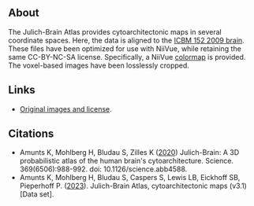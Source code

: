 ## About

The Julich-Brain Atlas provides cytoarchitectonic maps in several coordinate spaces. Here, the data is aligned to the [ICBM 152 2009 brain](https://www.bic.mni.mcgill.ca/ServicesAtlases/ICBM152NLin2009). These files have been optimized for use with NiiVue, while retaining the same CC-BY-NC-SA license. Specifically, a NiiVue [colormap](https://niivue.com/docs/colormaps2#atlases-and-labeled-images) is provided. The voxel-based images have been losslessly cropped.

## Links

 - [Original images and license](https://search.kg.ebrains.eu/instances/f1fe19e8-99bd-44bc-9616-a52850680777).

## Citations

 - Amunts K, Mohlberg H, Bludau S, Zilles K ([2020](https://pubmed.ncbi.nlm.nih.gov/32732281/)) Julich-Brain: A 3D probabilistic atlas of the human brain's cytoarchitecture. Science. 369(6506):988-992. doi: 10.1126/science.abb4588.
 - Amunts K, Mohlberg H, Bludau S, Caspers S, Lewis LB, Eickhoff SB, Pieperhoff P. ([2023](https://search.kg.ebrains.eu/instances/f1fe19e8-99bd-44bc-9616-a52850680777)). Julich-Brain Atlas, cytoarchitectonic maps (v3.1) [Data set].

